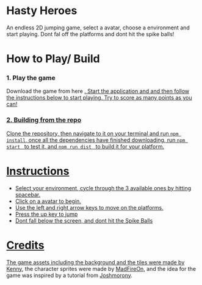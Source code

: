 # Hasty Heroes

An endless 2D jumping game, select a avatar, choose a environment and start playing. Dont fal off the platforms and dont hit the spike balls!


# How to Play/ Build
### 1. Play the game
Download the game from here <a href="https://github.com/Aveek-Saha/HastyHeroes/releases">. Start the application and and then follow the instructions below to start playing. Try to score as many points as you can!
### 2. Building from the repo
Clone the repository, then navigate to it on your terminal and run ```npm install```, once all the dependencies have finished downloading, run ```npm start ``` to test it, and ```npm run dist ``` to build it for your platform.


# Instructions
<ul>
  <li>Select your environment, cycle through the 3 available ones by hitting spacebar.</li>
  <li>Click on a avatar to begin.</li>
  <li>Use the left and right arrow keys to move on the platforms.</li>
  <li>Press the up key to jump</li>
  <li>Dont fall below the screen, and dont hit the Spike Balls</li>
</ul>

#  Credits
The game assets including the background and the tiles were made by <a href="http://kenney.nl">Kenny</a>, the character sprites were made by <a href="https://swapnilrane24.itch.io/square-characters"> MadFireOn</a>, and the idea for the game was inspired  by a tutorial from <a href="https://www.joshmorony.com/build-a-flappy-bird-jetpack-joyride-hybrid-game-in-phaser/"> Joshmorony</a>. 
